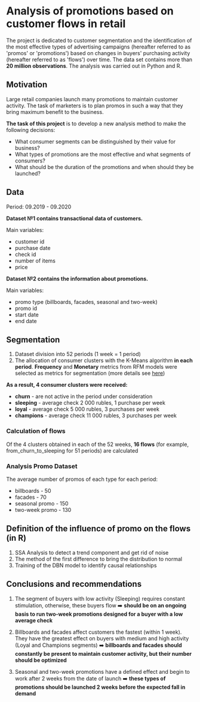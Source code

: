 # Analysis of promotions based on customer flows in retail
The project is dedicated to customer segmentation and the identification of the most effective types of advertising campaigns (hereafter referred to as 'promos' or 'promotions') based on changes in buyers' purchasing activity (hereafter referred to as 'flows') over time. The data set contains more than **20 million observations**. The analysis was carried out in Python and R.

## Motivation
Large retail companies launch many promotions to maintain customer activity.
The task of marketers is to plan promos in such a way that they bring maximum benefit to the business.

**The task of this project** is to develop a new analysis method to make the following decisions:

- What consumer segments can be distinguished by their value for business?
- What types of promotions are the most effective and what segments of consumers?
- What should be the duration of the promotions and when should they be launched?

## Data
Period: 09.2019 - 09.2020

**Dataset №1 contains transactional data of customers.**

Main variables: 
- customer id  
- purchase date
- check id
- number of items
- price

**Dataset №2 contains the information about promotions.**

Main variables: 
- promo type (billboards, facades, seasonal and two-week) 
- promo id
- start date
- end date

## Segmentation 

1. Dataset division into 52 periods (1 week = 1 period)
2. The allocation of consumer clusters with the K-Means algorithm **in each period**. **Frequency** and **Monetary** metrics from RFM models were selected as metrics for segmentation (more details see [here](https://www.investopedia.com/terms/r/rfm-recency-frequency-monetary-value.asp))

**As a result, 4 consumer clusters were received:** 

- **churn** - are not active in the period under consideration
- **sleeping** - average check 2 000 rubles, 1 purchase per week
- **loyal** - average check 5 000 rubles, 3 purchases per week
- **champions** - average check 11 000 rubles, 3 purchases per week

### Calculation of flows
Of the 4 clusters obtained in each of the 52 weeks, **16 flows** (for example, from_churn_to_sleeping for 51 periods) are calculated

### Analysis Promo Dataset
The average number of promos of each type for each period:

- billboards - 50
- facades - 70
- seasonal promo - 150
- two-week promo - 130

## Definition of the influence of promo on the flows (in R)

1. SSA Analysis to detect a trend component and get rid of noise
2. The method of the first difference to bring the distribution to normal
3. Training of the DBN model to identify causal relationships

## Conclusions and recommendations


1. The segment of buyers with low activity (Sleeping) requires constant stimulation, otherwise, these buyers flow
:arrow_right: **should be on an ongoing basis to run two-week promotions designed for a buyer with a low average check**

2. Billboards and facades affect customers the fastest (within 1 week).
They have the greatest effect on buyers with medium and high activity (Loyal and Champions segments)
:arrow_right: **billboards and facades should constantly be present to maintain customer activity, but their number should be optimized**

3. Seasonal and two-week promotions have a defined effect and begin to work after 2 weeks from the date of launch
:arrow_right: **these types of promotions should be launched 2 weeks before the expected fall in demand**







    
